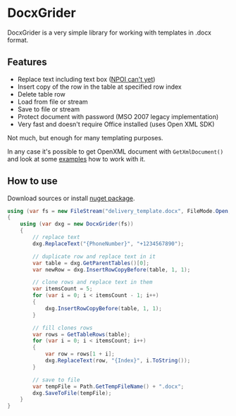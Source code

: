 # DocxGrider

DocxGrider is a very simple library for working with templates in .docx format.

## Features

* Replace text including text box ([NPOI can't yet](https://github.com/nissl-lab/npoi/issues/1478))
* Insert copy of the row in the table at specified row index
* Delete table row
* Load from file or stream
* Save to file or stream
* Protect document with password (MSO 2007 legacy implementation)
* Very fast and doesn't require Office installed (uses Open XML SDK)

Not much, but enough for many templating purposes.

In any case it's possible to get OpenXML document with `GetXmlDocument()` and look at some [examples](https://github.com/OfficeDev/open-xml-docs/tree/main/samples/word) how to work with it.

## How to use

Download sources or install [nuget package](https://www.nuget.org/packages/DocxGrider).

```cs
using (var fs = new FileStream("delivery_template.docx", FileMode.Open, FileAccess.Read))
{
	using (var dxg = new DocxGrider(fs))
	{
		// replace text
		dxg.ReplaceText("{PhoneNumber}", "+1234567890");

		// duplicate row and replace text in it
		var table = dxg.GetParentTables()[0];		
		var newRow = dxg.InsertRowCopyBefore(table, 1, 1);

		// clone rows and replace text in them
		var itemsCount = 5;
		for (var i = 0; i < itemsCount - 1; i++)
		{
			dxg.InsertRowCopyBefore(table, 1, 1);
		}

		// fill clones rows
		var rows = GetTableRows(table);
		for (var i = 0; i < itemsCount; i++)
		{
			var row = rows[1 + i];
			dxg.ReplaceText(row, "{Index}", i.ToString());
		}

		// save to file
		var tempFile = Path.GetTempFileName() + ".docx";
		dxg.SaveToFile(tempFile);
	}
}
```